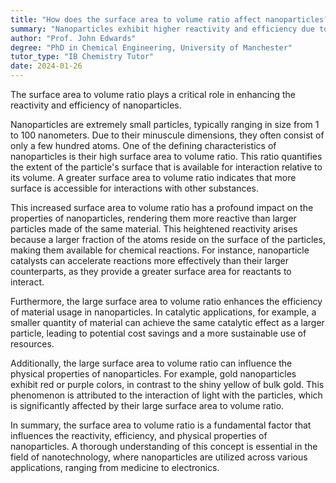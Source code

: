 ```yaml
---
title: "How does the surface area to volume ratio affect nanoparticles?"
summary: "Nanoparticles exhibit higher reactivity and efficiency due to their increased surface area to volume ratio, enhancing their interactions and effectiveness in various applications."
author: "Prof. John Edwards"
degree: "PhD in Chemical Engineering, University of Manchester"
tutor_type: "IB Chemistry Tutor"
date: 2024-01-26
---
```


The surface area to volume ratio plays a critical role in enhancing the reactivity and efficiency of nanoparticles.

Nanoparticles are extremely small particles, typically ranging in size from $1$ to $100$ nanometers. Due to their minuscule dimensions, they often consist of only a few hundred atoms. One of the defining characteristics of nanoparticles is their high surface area to volume ratio. This ratio quantifies the extent of the particle's surface that is available for interaction relative to its volume. A greater surface area to volume ratio indicates that more surface is accessible for interactions with other substances.

This increased surface area to volume ratio has a profound impact on the properties of nanoparticles, rendering them more reactive than larger particles made of the same material. This heightened reactivity arises because a larger fraction of the atoms reside on the surface of the particles, making them available for chemical reactions. For instance, nanoparticle catalysts can accelerate reactions more effectively than their larger counterparts, as they provide a greater surface area for reactants to interact.

Furthermore, the large surface area to volume ratio enhances the efficiency of material usage in nanoparticles. In catalytic applications, for example, a smaller quantity of material can achieve the same catalytic effect as a larger particle, leading to potential cost savings and a more sustainable use of resources.

Additionally, the large surface area to volume ratio can influence the physical properties of nanoparticles. For example, gold nanoparticles exhibit red or purple colors, in contrast to the shiny yellow of bulk gold. This phenomenon is attributed to the interaction of light with the particles, which is significantly affected by their large surface area to volume ratio.

In summary, the surface area to volume ratio is a fundamental factor that influences the reactivity, efficiency, and physical properties of nanoparticles. A thorough understanding of this concept is essential in the field of nanotechnology, where nanoparticles are utilized across various applications, ranging from medicine to electronics.
    